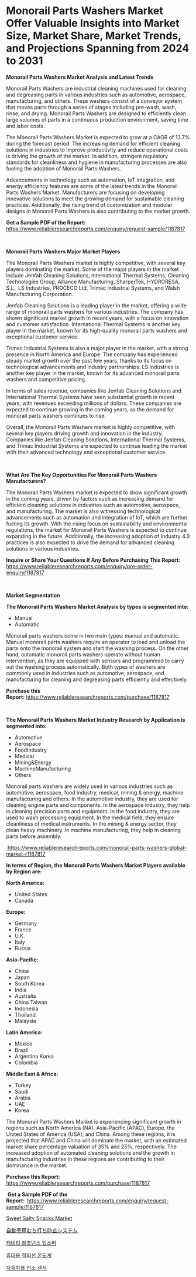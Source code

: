 <p><h1>Monorail Parts Washers Market Offer Valuable Insights into Market Size, Market Share, Market Trends, and Projections Spanning from 2024 to 2031</h1></p><p><strong>Monorail Parts Washers Market Analysis and Latest Trends</strong></p>
<p><p>Monorail Parts Washers are industrial cleaning machines used for cleaning and degreasing parts in various industries such as automotive, aerospace, manufacturing, and others. These washers consist of a conveyor system that moves parts through a series of stages including pre-wash, wash, rinse, and drying. Monorail Parts Washers are designed to efficiently clean large volumes of parts in a continuous production environment, saving time and labor costs.</p><p>The Monorail Parts Washers Market is expected to grow at a CAGR of 13.7% during the forecast period. The increasing demand for efficient cleaning solutions in industries to improve productivity and reduce operational costs is driving the growth of the market. In addition, stringent regulatory standards for cleanliness and hygiene in manufacturing processes are also fueling the adoption of Monorail Parts Washers.</p><p>Advancements in technology such as automation, IoT integration, and energy efficiency features are some of the latest trends in the Monorail Parts Washers Market. Manufacturers are focusing on developing innovative solutions to meet the growing demand for sustainable cleaning practices. Additionally, the rising trend of customization and modular designs in Monorail Parts Washers is also contributing to the market growth.</p></p>
<p><strong>Get a Sample PDF of the Report:&nbsp;</strong> <a href="https://www.reliableresearchreports.com/enquiry/request-sample/1187817">https://www.reliableresearchreports.com/enquiry/request-sample/1187817</a></p>
<p>&nbsp;</p>
<p><strong>Monorail Parts Washers Major Market Players</strong></p>
<p><p>The Monorail Parts Washers market is highly competitive, with several key players dominating the market. Some of the major players in the market include Jenfab Cleaning Solutions, International Thermal Systems, Cleaning Technologies Group, Alliance Manufacturing, SharperTek, HYDRORESA, S.L., LS Industries, PROCECO Ltd, Trimac Industrial Systems, and Walsh Manufacturing Corporation.</p><p>Jenfab Cleaning Solutions is a leading player in the market, offering a wide range of monorail parts washers for various industries. The company has shown significant market growth in recent years, with a focus on innovation and customer satisfaction. International Thermal Systems is another key player in the market, known for its high-quality monorail parts washers and exceptional customer service.</p><p>Trimac Industrial Systems is also a major player in the market, with a strong presence in North America and Europe. The company has experienced steady market growth over the past few years, thanks to its focus on technological advancements and industry partnerships. LS Industries is another key player in the market, known for its advanced monorail parts washers and competitive pricing.</p><p>In terms of sales revenue, companies like Jenfab Cleaning Solutions and International Thermal Systems have seen substantial growth in recent years, with revenues exceeding millions of dollars. These companies are expected to continue growing in the coming years, as the demand for monorail parts washers continues to rise.</p><p>Overall, the Monorail Parts Washers market is highly competitive, with several key players driving growth and innovation in the industry. Companies like Jenfab Cleaning Solutions, International Thermal Systems, and Trimac Industrial Systems are expected to continue leading the market with their advanced technology and exceptional customer service.</p></p>
<p>&nbsp;</p>
<p><strong>What Are The Key Opportunities For Monorail Parts Washers Manufacturers?</strong></p>
<p><p>The Monorail Parts Washers market is expected to show significant growth in the coming years, driven by factors such as increasing demand for efficient cleaning solutions in industries such as automotive, aerospace, and manufacturing. The market is also witnessing technological advancements such as automation and integration of IoT, which are further fueling its growth. With the rising focus on sustainability and environmental regulations, the market for Monorail Parts Washers is expected to continue expanding in the future. Additionally, the increasing adoption of Industry 4.0 practices is also expected to drive the demand for advanced cleaning solutions in various industries.</p></p>
<p><strong>Inquire or Share Your Questions If Any Before Purchasing This Report:</strong> <a href="https://www.reliableresearchreports.com/enquiry/pre-order-enquiry/1187817">https://www.reliableresearchreports.com/enquiry/pre-order-enquiry/1187817</a></p>
<p>&nbsp;</p>
<p><strong>Market Segmentation</strong></p>
<p><strong>The Monorail Parts Washers Market Analysis by types is segmented into:</strong></p>
<p><ul><li>Manual</li><li>Automatic</li></ul></p>
<p><p>Monorail parts washers come in two main types: manual and automatic. Manual monorail parts washers require an operator to load and unload the parts onto the monorail system and start the washing process. On the other hand, automatic monorail parts washers operate without human intervention, as they are equipped with sensors and programmed to carry out the washing process automatically. Both types of washers are commonly used in industries such as automotive, aerospace, and manufacturing for cleaning and degreasing parts efficiently and effectively.</p></p>
<p><strong>Purchase this Report:&nbsp;</strong><a href="https://www.reliableresearchreports.com/purchase/1187817">https://www.reliableresearchreports.com/purchase/1187817</a></p>
<p>&nbsp;</p>
<p><strong>The Monorail Parts Washers Market Industry Research by Application is segmented into:</strong></p>
<p><ul><li>Automotive</li><li>Aerospace</li><li>FoodIndustry</li><li>Medical</li><li>Mining&Energy</li><li>MachineManufacturing</li><li>Others</li></ul></p>
<p><p>Monorail parts washers are widely used in various industries such as automotive, aerospace, food industry, medical, mining & energy, machine manufacturing and others. In the automotive industry, they are used for cleaning engine parts and components. In the aerospace industry, they help in cleaning precision parts and equipment. In the food industry, they are used to wash processing equipment. In the medical field, they ensure cleanliness of medical instruments. In the mining & energy sector, they clean heavy machinery. In machine manufacturing, they help in cleaning parts before assembly.</p></p>
<p><a href="https://www.reliableresearchreports.com/monorail-parts-washers-global-market-r1187817">&nbsp;https://www.reliableresearchreports.com/monorail-parts-washers-global-market-r1187817</a></p>
<p><strong>In terms of Region, the Monorail Parts Washers Market Players available by Region are:</strong></p>
<p>
    <p> <strong> North America: </strong>
        <ul>
            <li>United States</li>
            <li>Canada</li>
        </ul>
        </p> 
    <p> <strong> Europe: </strong>
        <ul>
            <li>Germany</li>
            <li>France</li>
            <li>U.K.</li>
            <li>Italy</li>
            <li>Russia</li>
        </ul>
        </p> 
    <p> <strong> Asia-Pacific: </strong>
        <ul>
            <li>China</li>
            <li>Japan</li>
            <li>South Korea</li>
            <li>India</li>
            <li>Australia</li>
            <li>China Taiwan</li>
            <li>Indonesia</li>
            <li>Thailand</li>
            <li>Malaysia</li>
        </ul>
        </p> 
    <p> <strong> Latin America: </strong>
        <ul>
            <li>Mexico</li>
            <li>Brazil</li>
            <li>Argentina Korea</li>
            <li>Colombia</li>
        </ul>
        </p> 
    <p> <strong> Middle East & Africa: </strong>
        <ul>
            <li>Turkey</li>
            <li>Saudi</li>
            <li>Arabia</li>
            <li>UAE</li>
            <li>Korea</li>
        </ul>
    </p>
    </p>
<p><p>The Monorail Parts Washers Market is experiencing significant growth in regions such as North America (NA), Asia-Pacific (APAC), Europe, the United States of America (USA), and China. Among these regions, it is projected that APAC and China will dominate the market, with an estimated market share percentage valuation of 35% and 25%, respectively. The increased adoption of automated cleaning solutions and the growth in manufacturing industries in these regions are contributing to their dominance in the market.</p></p>
<p><strong>Purchase this Report: </strong><a href="https://www.reliableresearchreports.com/purchase/1187817">https://www.reliableresearchreports.com/purchase/1187817</a></p>
<p>&nbsp;<strong>Get a Sample PDF of the Report:&nbsp;&nbsp;</strong><a href="https://www.reliableresearchreports.com/enquiry/request-sample/1187817">https://www.reliableresearchreports.com/enquiry/request-sample/1187817</a></p>
<p><strong></strong></p>
<p><p><a href="https://github.com/pennyaldbrittonh658/Market-Research-Report-List-1/blob/main/sweet-salty-snacks-market.md">Sweet Salty Snacks Market</a></p><p><a href="https://medium.com/@hiramzulauf/%E8%87%AA%E5%8B%95%E8%BB%8A%E3%82%A6%E3%82%A3%E3%83%83%E3%83%97%E3%83%A9%E3%83%83%E3%82%B7%E3%83%A5%E4%BF%9D%E8%AD%B7%E3%82%B7%E3%82%B9%E3%83%86%E3%83%A0%E5%B8%82%E5%A0%B4%E8%A6%8F%E6%A8%A1%E3%81%A8%E3%82%B7%E3%82%A7%E3%82%A2%E5%88%86%E6%9E%90-%E6%88%90%E9%95%B7%E3%83%88%E3%83%AC%E3%83%B3%E3%83%89%E3%81%A8%E4%BA%88%E6%B8%AC-2024%E5%B9%B4-2031%E5%B9%B4-11c12baf9035">自動車用むち打ち防止システム</a></p><p><a href="https://medium.com/@sydneyhaley871/%EA%B3%B5%EC%A7%84-%ED%9D%A1%EC%88%98%EA%B8%B0-%EC%8B%9C%EC%9E%A5-%EA%B7%9C%EB%AA%A8-%EB%B0%8F-%EC%A0%90%EC%9C%A0%EC%9C%A8-%EB%B6%84%EC%84%9D-%EC%84%B1%EC%9E%A5-%EB%8F%99%ED%96%A5-%EB%B0%8F-%EC%98%88%EC%B8%A1-2024-2031-1842697cbf66">캐비티 레조넌스 업소버</a></p><p><a href="https://github.com/Jackieshlerin98056/Market-Research-Report-List-1/blob/main/9464209126044.md">휴대용 적외선 온도계</a></p><p><a href="https://medium.com/@dandier2003/%EC%9E%90%EB%8F%99%EC%B0%A8-%EC%82%B0%EC%97%85%EC%9A%A9-%EC%82%B0%EC%86%8C-%EC%84%BC%EC%84%9C%EC%97%90-%EB%8C%80%ED%95%9C-%ED%86%B5%EC%B0%B0-%EC%8B%9C%EC%9E%A5-%EC%9E%AC%EB%AC%B4-%EC%83%81%ED%83%9C-%EC%8B%9C%EC%9E%A5-%EA%B7%9C%EB%AA%A8-%EB%B0%8F-2031%EB%85%84%EA%B9%8C%EC%A7%80%EC%9D%98-%EC%88%98%EC%9D%B5-%EB%B6%84%EC%84%9D-91a00a1bb608">자동차용 산소 센서</a></p></p>